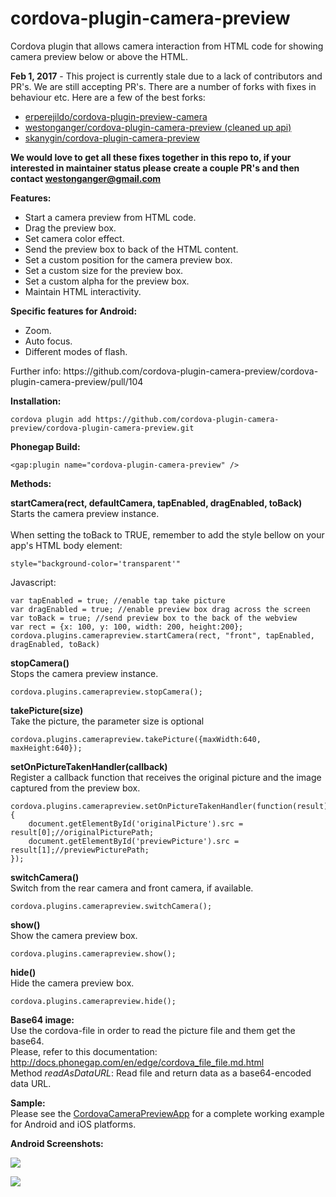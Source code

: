 cordova-plugin-camera-preview
====================

Cordova plugin that allows camera interaction from HTML code for showing camera preview below or above the HTML.<br/>

**Feb 1, 2017** - This project is currently stale due to a lack of contributors and PR's. We are still accepting PR's. There are a number of forks with fixes in behaviour etc. Here are a few of the best forks:

* [erperejildo/cordova-plugin-preview-camera](https://github.com/erperejildo/cordova-plugin-preview-camera)
* [westonganger/cordova-plugin-camera-preview (cleaned up api)](https://github.com/westonganger/cordova-plugin-camera-preview)
* [skanygin/cordova-plugin-camera-preview](https://github.com/skanygin/cordova-plugin-camera-preview)

**We would love to get all these fixes together in this repo to, if your interested in maintainer status please create a couple PR's and then contact westonganger@gmail.com**

<p><b>Features:</b></p>
<ul>
  <li>Start a camera preview from HTML code.</li>
  <li>Drag the preview box.</li>
  <li>Set camera color effect.</li>
  <li>Send the preview box to back of the HTML content.</li>
  <li>Set a custom position for the camera preview box.</li>
  <li>Set a custom size for the preview box.</li>
  <li>Set a custom alpha for the preview box.</li>
  <li>Maintain HTML interactivity.</li>
</ul>
<p><b>Specific features for Android:</b></p>
<ul>
  <li>Zoom.</li>
  <li>Auto focus.</li>
  <li>Different modes of flash.</li>
</ul>
Further info: https://github.com/cordova-plugin-camera-preview/cordova-plugin-camera-preview/pull/104

<p><b>Installation:</b></p>

```
cordova plugin add https://github.com/cordova-plugin-camera-preview/cordova-plugin-camera-preview.git
```

<b>Phonegap Build:</b><br/>

```
<gap:plugin name="cordova-plugin-camera-preview" />
```

<p><b>Methods:</b></p>


  <b>startCamera(rect, defaultCamera, tapEnabled, dragEnabled, toBack)</b><br/>
  <info>
  	Starts the camera preview instance.
  	<br/>
	<br/>
	When setting the toBack to TRUE, remember to add the style bellow on your app's HTML body element:
```
style="background-color='transparent'"
```
</info>

Javascript:

```
var tapEnabled = true; //enable tap take picture
var dragEnabled = true; //enable preview box drag across the screen
var toBack = true; //send preview box to the back of the webview
var rect = {x: 100, y: 100, width: 200, height:200};
cordova.plugins.camerapreview.startCamera(rect, "front", tapEnabled, dragEnabled, toBack)
```

<b>stopCamera()</b><br/>
<info>Stops the camera preview instance.</info><br/>

```
cordova.plugins.camerapreview.stopCamera();
```

<b>takePicture(size)</b><br/>
<info>Take the picture, the parameter size is optional</info><br/>

```
cordova.plugins.camerapreview.takePicture({maxWidth:640, maxHeight:640});
```


<b>setOnPictureTakenHandler(callback)</b><br/>
<info>Register a callback function that receives the original picture and the image captured from the preview box.</info><br/>

```
cordova.plugins.camerapreview.setOnPictureTakenHandler(function(result){
	document.getElementById('originalPicture').src = result[0];//originalPicturePath;
	document.getElementById('previewPicture').src = result[1];//previewPicturePath;
});
```


<b>switchCamera()</b><br/>
<info>Switch from the rear camera and front camera, if available.</info><br/>

```
cordova.plugins.camerapreview.switchCamera();
```

<b>show()</b><br/>
<info>Show the camera preview box.</info><br/>

```
cordova.plugins.camerapreview.show();
```

<b>hide()</b><br/>
<info>Hide the camera preview box.</info><br/>

```
cordova.plugins.camerapreview.hide();
```

<b>Base64 image:</b><br/>
Use the cordova-file in order to read the picture file and them get the base64.<br/>
Please, refer to this documentation: http://docs.phonegap.com/en/edge/cordova_file_file.md.html<br/>
Method <i>readAsDataURL</i>: Read file and return data as a base64-encoded data URL.

<b>Sample:</b><br/>
Please see the <a href="https://github.com/mbppower/CordovaCameraPreviewApp">CordovaCameraPreviewApp</a> for a complete working example for Android and iOS platforms.

<p><b>Android Screenshots:</b></p>
<p><img src="https://raw.githubusercontent.com/mbppower/CordovaCameraPreview/master/docs/img/android-1.png"/></p>
<p><img src="https://raw.githubusercontent.com/mbppower/CordovaCameraPreview/master/docs/img/android-2.png"/></p>
